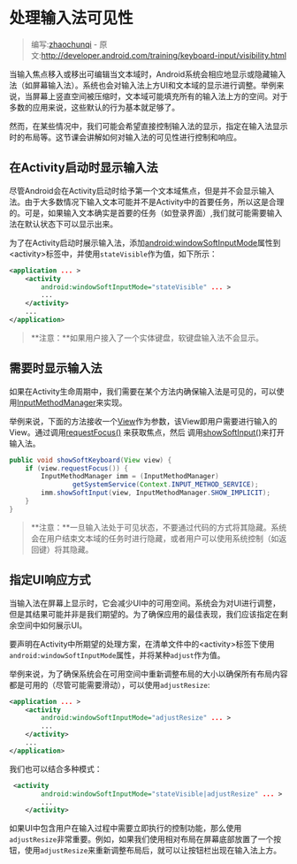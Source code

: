 # 处理输入法可见性

> 编写:[zhaochunqi](https://github.com/zhaochunqi) - 原文:<http://developer.android.com/training/keyboard-input/visibility.html>

当输入焦点移入或移出可编辑当文本域时，Android系统会相应地显示或隐藏输入法（如屏幕输入法）。系统也会对输入法上方UI和文本域的显示进行调整。举例来说，当屏幕上竖直空间被压缩时，文本域可能填充所有的输入法上方的空间。对于多数的应用来说，这些默认的行为基本就足够了。

然而，在某些情况中，我们可能会希望直接控制输入法的显示，指定在输入法显示时的布局等。这节课会讲解如何对输入法的可见性进行控制和响应。

## 在Activity启动时显示输入法

尽管Android会在Activity启动时给予第一个文本域焦点，但是并不会显示输入法。由于大多数情况下输入文本可能并不是Activity中的首要任务，所以这是合理的。可是，如果输入文本确实是首要的任务（如登录界面）,我们就可能需要输入法在默认状态下可以显示出来。

为了在Activity启动时展示输入法，添加[android:windowSoftInputMode](http://developer.android.com/guide/topics/manifest/activity-element.html#wsoft)属性到&lt;activity&gt;标签中，并使用`stateVisible`作为值，如下所示：

```xml
<application ... >
    <activity
        android:windowSoftInputMode="stateVisible" ... >
        ...
    </activity>
    ...
</application>
```

>**注意：**如果用户接入了一个实体键盘，软键盘输入法不会显示。

## 需要时显示输入法

如果在Activity生命周期中，我们需要在某个方法内确保输入法是可见的，可以使用[InputMethodManager](http://developer.android.com/reference/android/view/inputmethod/InputMethodManager.html)来实现。

举例来说，下面的方法接收一个[View](http://developer.android.com/reference/android/view/View.html)作为参数，该View即用户需要进行输入的View。通过调用<a href="http://developer.android.com/reference/android/view/View.html#requestFocus()">requestFocus()</a> 来获取焦点，然后 调用<a href="http://developer.android.com/reference/android/view/inputmethod/InputMethodManager.html#showSoftInput(android.view.View, int)">showSoftInput()</a>来打开输入法。

```java
public void showSoftKeyboard(View view) {
    if (view.requestFocus()) {
        InputMethodManager imm = (InputMethodManager)
                getSystemService(Context.INPUT_METHOD_SERVICE);
        imm.showSoftInput(view, InputMethodManager.SHOW_IMPLICIT);
    }
}
```

>**注意：**一旦输入法处于可见状态，不要通过代码的方式将其隐藏。系统会在用户结束文本域的任务时进行隐藏，或者用户可以使用系统控制（如返回键）将其隐藏。

## 指定UI响应方式

当输入法在屏幕上显示时，它会减少UI中的可用空间。系统会为对UI进行调整，但是其结果可能并非是我们期望的。为了确保应用的最佳表现，我们应该指定在剩余空间中如何展示UI。

要声明在Activity中所期望的处理方案，在清单文件中的&lt;activity&gt;标签下使用`android:windowSoftInputMode`属性，并将某种`adjust`作为值。

举例来说，为了确保系统会在可用空间中重新调整布局的大小以确保所有布局内容都是可用的（尽管可能需要滑动），可以使用`adjustResize`:

```xml
<application ... >
    <activity
        android:windowSoftInputMode="adjustResize" ... >
        ...
    </activity>
    ...
</application>
```

我们也可以结合多种模式：

```xml
 <activity
        android:windowSoftInputMode="stateVisible|adjustResize" ... >
        ...
    </activity>
```

如果UI中包含用户在输入过程中需要立即执行的控制功能，那么使用`adjustResize`非常重要。例如，如果我们使用相对布局在屏幕底部放置了一个按钮，使用`adjustResize`来重新调整布局后，就可以让按钮栏出现在输入法上方。
